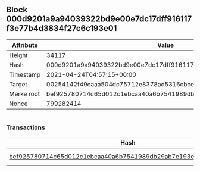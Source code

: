 ## Block 000d9201a9a94039322bd9e00e7dc17dff916117f3e77b4d3834f27c6c193e01

Attribute | Value
--- | ---
Height | 34117
Hash | 000d9201a9a94039322bd9e00e7dc17dff916117f3e77b4d3834f27c6c193e01
Timestamp | 2021-04-24T04:57:15+00:00
Target | 00254142f49eaaa504dc75712e8378ad5316cbcead634704b3734b6271167cc4
Merke root | bef925780714c65d012c1ebcaa40a6b7541989db29ab7e193e6e774b27d611de
Nonce | 799282414

```

```

### Transactions

Hash | Amount
--- | ---
[bef925780714c65d012c1ebcaa40a6b7541989db29ab7e193e6e774b27d611de](bef925780714c65d012c1ebcaa40a6b7541989db29ab7e193e6e774b27d611de.md) | 10.00000000 SKEPTI 
